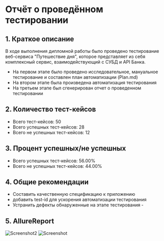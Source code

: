 # Отчёт о проведённом тестировании
## 1. Краткое описание
В ходе выполнения дипломной работы было проведено тестирование веб-сервиса "Путешествие дня", которое представляет из себя комплексный сервис, взаимодействующий с СУБД и API Банка.
- На первом этапе было проведено исследовательное, мануальное тестирование и составлен план автоматизации (Plan.md)
- На втором этапе была произведена автоматизация тестирования
- На третьем этапе был сгенерирован отчет о проведенном тестировании
## 2. Количество тест-кейсов
- Всего тест-кейсов: 50 
- Всего успешных тест-кейсов: 28
- Всего не успешных тест-кейсов: 12
## 3. Процент успешных/не успешных
- Всего успешных тест-кейсов: 56.00%
- Всего не успешных тест-кейсов: 44.00%
## 4. Общие рекомендации
- Составить качественную спецификацию к приложению
- добавить test-id для ускорения автоматизации тестирования
- Устранить дефекты обнаруженные на этапе тестирования - 

## 5. AllureReport

![Screenshot2](https://user-images.githubusercontent.com/107884351/209105729-61881942-7011-4046-b762-b43864470edf.png)
![Screenshot](https://user-images.githubusercontent.com/107884351/209105758-9668fc86-b05f-45e3-8674-7e5db4b4571f.png)
